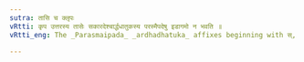 ```yaml
---
sutra: तासि च क्लृपः
vRtti: कृप उत्तरस्य तासेः सकारदेश्चार्द्धधातुकस्य परस्मैपदेषु इडागमो न भवति ॥
vRtti_eng: The _Parasmaipada_ _ardhadhatuka_ affixes beginning with स्, and the affix तास् ( the sign of the Periphrastic Future ) do not get the augment इट्, after the root क्लृप् ॥

---
```

